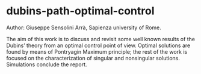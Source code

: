 # dubins-path-optimal-control

Author: Giuseppe Sensolini Arrà, Sapienza university of Rome.

The aim of this work is to discuss and revisit some well known results of the Dubins’ theory from an optimal control point of view. Optimal solutions are found by means of Pontryagin Maximum principle; the rest of the work is focused on the characterization of singular and nonsingular solutions. Simulations conclude the report.
